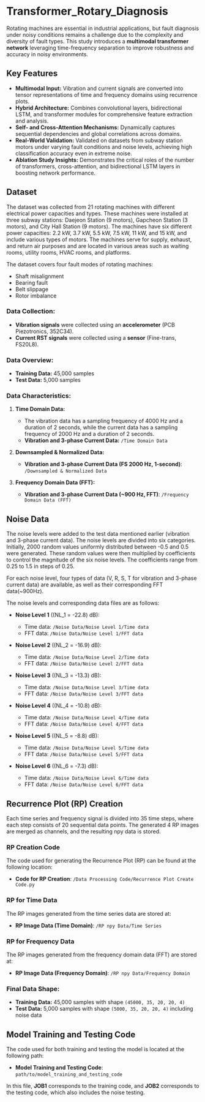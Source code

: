 # Transformer_Rotary_Diagnosis

Rotating machines are essential in industrial applications, but fault diagnosis under noisy conditions remains a challenge due to the complexity and diversity of fault types. This study introduces a **multimodal transformer network** leveraging time-frequency separation to improve robustness and accuracy in noisy environments.

## Key Features
- **Multimodal Input:** Vibration and current signals are converted into tensor representations of time and frequency domains using recurrence plots.
- **Hybrid Architecture:** Combines convolutional layers, bidirectional LSTM, and transformer modules for comprehensive feature extraction and analysis.
- **Self- and Cross-Attention Mechanisms:** Dynamically captures sequential dependencies and global correlations across domains.
- **Real-World Validation:** Validated on datasets from subway station motors under varying fault conditions and noise levels, achieving high classification accuracy even in extreme noise.
- **Ablation Study Insights:** Demonstrates the critical roles of the number of transformers, cross-attention, and bidirectional LSTM layers in boosting network performance.

## Dataset

The dataset was collected from 21 rotating machines with different electrical power capacities and types. These machines were installed at three subway stations: Daejeon Station (9 motors), Gapcheon Station (3 motors), and City Hall Station (9 motors). The machines have six different power capacities: 2.2 kW, 3.7 kW, 5.5 kW, 7.5 kW, 11 kW, and 15 kW, and include various types of motors. The machines serve for supply, exhaust, and return air purposes and are located in various areas such as waiting rooms, utility rooms, HVAC rooms, and platforms.

The dataset covers four fault modes of rotating machines:
- Shaft misalignment
- Bearing fault
- Belt slippage
- Rotor imbalance

### Data Collection:
- **Vibration signals** were collected using an **accelerometer** (PCB Piezotronics, 352C34).
- **Current RST signals** were collected using a **sensor** (Fine-trans, FS20L8).

### Data Overview:
- **Training Data:** 45,000 samples
- **Test Data:** 5,000 samples

### Data Characteristics:
1. **Time Domain Data:**
   - The vibration data has a sampling frequency of 4000 Hz and a duration of 2 seconds, while the current data has a sampling frequency of 2000 Hz and a duration of 2 seconds.
   - **Vibration and 3-phase Current Data:**  `/Time Domain Data`
        
3. **Downsampled & Normalized Data:**
   - **Vibration and 3-phase Current Data (FS 2000 Hz, 1-second)**: `/Downsampled & Normalized Data`

4. **Frequency Domain Data (FFT):**
   - **Vibration and 3-phase Current Data (~900 Hz, FFT)**: `/Frequency Domain Data (FFT)`

## Noise Data

The noise levels were added to the test data mentioned earlier (vibration and 3-phase current data). The noise levels are divided into six categories. Initially, 2000 random values uniformly distributed between -0.5 and 0.5 were generated. These random values were then multiplied by coefficients to control the magnitude of the six noise levels. The coefficients range from 0.25 to 1.5 in steps of 0.25.

For each noise level, four types of data (V, R, S, T for vibration and 3-phase current data) are available, as well as their corresponding FFT data(~900Hz).

The noise levels and corresponding data files are as follows:

- **Noise Level 1** (\(NL_1 = -22.8\) dB): 
  - Time data: `/Noise Data/Noise Level 1/Time data`
  - FFT data: `/Noise Data/Noise Level 1/FFT data`
  
- **Noise Level 2** (\(NL_2 = -16.9\) dB): 
  - Time data: `/Noise Data/Noise Level 2/Time data`
  - FFT data: `/Noise Data/Noise Level 2/FFT data`

- **Noise Level 3** (\(NL_3 = -13.3\) dB): 
  - Time data: `/Noise Data/Noise Level 3/Time data`
  - FFT data: `/Noise Data/Noise Level 3/FFT data`

- **Noise Level 4** (\(NL_4 = -10.8\) dB): 
  - Time data: `/Noise Data/Noise Level 4/Time data`
  - FFT data: `/Noise Data/Noise Level 4/FFT data`

- **Noise Level 5** (\(NL_5 = -8.8\) dB): 
  - Time data: `/Noise Data/Noise Level 5/Time data`
  - FFT data: `/Noise Data/Noise Level 5/FFT data`

- **Noise Level 6** (\(NL_6 = -7.3\) dB): 
  - Time data: `/Noise Data/Noise Level 6/Time data`
  - FFT data: `/Noise Data/Noise Level 6/FFT data`
 
## Recurrence Plot (RP) Creation

Each time series and frequency signal is divided into 35 time steps, where each step consists of 20 sequential data points. The generated 4 RP images are merged as channels, and the resulting npy data is stored.

### RP Creation Code
The code used for generating the Recurrence Plot (RP) can be found at the following location:

- **Code for RP Creation**: `/Data Processing Code/Recurrence Plot Create Code.py`

### RP for Time Data
The RP images generated from the time series data are stored at:

- **RP Image Data (Time Domain)**: `/RP npy Data/Time Series`

### RP for Frequency Data
The RP images generated from the frequency domain data (FFT) are stored at:

- **RP Image Data (Frequency Domain)**: `/RP npy Data/Frequency Domain`

### Final Data Shape:
- **Training Data:** 45,000 samples with shape `(45000, 35, 20, 20, 4)`
- **Test Data:** 5,000 samples with shape `(5000, 35, 20, 20, 4)` including noise data

## Model Training and Testing Code

The code used for both training and testing the model is located at the following path:

- **Model Training and Testing Code**: `path/to/model_training_and_testing_code`

In this file, **JOB1** corresponds to the training code, and **JOB2** corresponds to the testing code, which also includes the noise testing.
